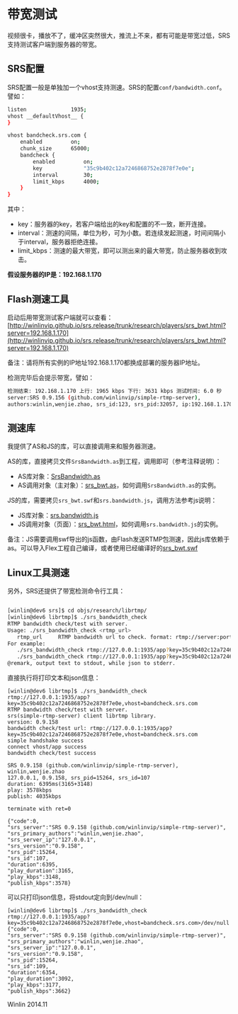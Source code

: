 # 带宽测试

视频很卡，播放不了，缓冲区突然很大，推流上不来，都有可能是带宽过低，SRS支持测试客户端到服务器的带宽。

## SRS配置

SRS配置一般是单独加一个vhost支持测速。SRS的配置`conf/bandwidth.conf`。譬如：

```bash
listen              1935;
vhost __defaultVhost__ {
}

vhost bandcheck.srs.com {
    enabled         on;
    chunk_size      65000;
    bandcheck {
        enabled         on;
        key             "35c9b402c12a7246868752e2878f7e0e";
        interval        30;
        limit_kbps      4000;
    }
}
```

其中：
* key：服务器的key，若客户端给出的key和配置的不一致，断开连接。
* interval：测速的间隔，单位为秒，可为小数。若连续发起测速，时间间隔小于interval，服务器拒绝连接。
* limit_kbps：测速的最大带宽，即可以测出来的最大带宽，防止服务器收到攻击。

<strong>假设服务器的IP是：192.168.1.170</strong>

## Flash测速工具

启动后用带宽测试客户端就可以查看：[http://winlinvip.github.io/srs.release/trunk/research/players/srs_bwt.html?server=192.168.1.170](http://winlinvip.github.io/srs.release/trunk/research/players/srs_bwt.html?server=192.168.1.170)

备注：请将所有实例的IP地址192.168.1.170都换成部署的服务器IP地址。

检测完毕后会提示带宽，譬如：

```bash
检测结束: 192.168.1.170 上行: 1965 kbps 下行: 3631 kbps 测试时间: 6.0 秒
server:SRS 0.9.156 (github.com/winlinvip/simple-rtmp-server), 
authors:winlin,wenjie.zhao, srs_id:123, srs_pid:32057, ip:192.168.1.170
```

## 测速库

我提供了AS和JS的库，可以直接调用来和服务器测速。

AS的库，直接拷贝文件`SrsBandwidth.as`到工程，调用即可（参考注释说明）：
* AS库对象：[SrsBandwidth.as](https://github.com/ossrs/srs/blob/master/trunk/research/players/srs_bwt/src/SrsBandwidth.as)
* AS调用对象（主对象）：[srs_bwt.as](https://github.com/ossrs/srs/blob/master/trunk/research/players/srs_bwt/src/srs_bwt.as)，如何调用`SrsBandwidth.as`的实例。

JS的库，需要拷贝`srs_bwt.swf`和`srs.bandwidth.js`，调用方法参考js说明：
* JS库对象：[srs.bandwidth.js](https://github.com/ossrs/srs/blob/master/trunk/research/players/srs_bwt/src/srs.bandwidth.js)
* JS调用对象（页面）：[srs_bwt.html](https://github.com/ossrs/srs/blob/master/trunk/research/players/srs_bwt.html)，如何调用`srs.bandwidth.js`的实例。

备注：JS需要调用swf导出的js函数，由Flash发送RTMP包测速，因此js库依赖于as。可以导入Flex工程自己编译，或者使用已经编译好的[srs_bwt.swf](https://github.com/ossrs/srs/blob/master/trunk/research/players/srs_bwt/release/srs_bwt.swf)

## Linux工具测速

另外，SRS还提供了带宽检测命令行工具：

```bash

[winlin@dev6 srs]$ cd objs/research/librtmp/
[winlin@dev6 librtmp]$ ./srs_bandwidth_check 
RTMP bandwidth check/test with server.
Usage: ./srs_bandwidth_check <rtmp_url>
   rtmp_url     RTMP bandwidth url to check. format: rtmp://server:port/app?key=xxx,vhost=xxx
For example:
   ./srs_bandwidth_check rtmp://127.0.0.1:1935/app?key=35c9b402c12a7246868752e2878f7e0e,vhost=bandcheck.srs.com
   ./srs_bandwidth_check rtmp://127.0.0.1:1935/app?key=35c9b402c12a7246868752e2878f7e0e,vhost=bandcheck.srs.com>/dev/null
@remark, output text to stdout, while json to stderr.
```

直接执行将打印文本和json信息：
```
[winlin@dev6 librtmp]$ ./srs_bandwidth_check rtmp://127.0.0.1:1935/app?key=35c9b402c12a7246868752e2878f7e0e,vhost=bandcheck.srs.com
RTMP bandwidth check/test with server.
srs(simple-rtmp-server) client librtmp library.
version: 0.9.158
bandwidth check/test url: rtmp://127.0.0.1:1935/app?key=35c9b402c12a7246868752e2878f7e0e,vhost=bandcheck.srs.com
simple handshake success
connect vhost/app success
bandwidth check/test success

SRS 0.9.158 (github.com/winlinvip/simple-rtmp-server), winlin,wenjie.zhao
127.0.0.1, 0.9.158, srs_pid=15264, srs_id=107
duration: 6395ms(3165+3148)
play: 3578kbps
publish: 4035kbps

terminate with ret=0

{"code":0,
"srs_server":"SRS 0.9.158 (github.com/winlinvip/simple-rtmp-server)", 
"srs_primary_authors":"winlin,wenjie.zhao", 
"srs_server_ip":"127.0.0.1", 
"srs_version":"0.9.158", 
"srs_pid":15264, 
"srs_id":107, 
"duration":6395, 
"play_duration":3165, 
"play_kbps":3148, 
"publish_kbps":3578}
```

可以只打印json信息，将stdout定向到/dev/null：
```
[winlin@dev6 librtmp]$ ./srs_bandwidth_check rtmp://127.0.0.1:1935/app?key=35c9b402c12a7246868752e2878f7e0e,vhost=bandcheck.srs.com>/dev/null 
{"code":0,
"srs_server":"SRS 0.9.158 (github.com/winlinvip/simple-rtmp-server)", 
"srs_primary_authors":"winlin,wenjie.zhao", 
"srs_server_ip":"127.0.0.1", 
"srs_version":"0.9.158", 
"srs_pid":15264, 
"srs_id":109, 
"duration":6354, 
"play_duration":3092, 
"play_kbps":3177, 
"publish_kbps":3662}
```

Winlin 2014.11
